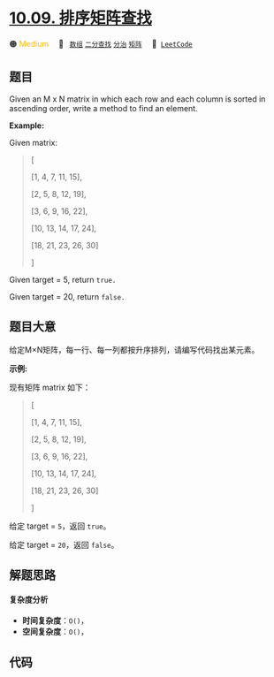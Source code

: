 # [10.09. 排序矩阵查找](https://leetcode.cn/problems/sorted-matrix-search-lcci)

🟠 <font color=#ffb800>Medium</font>&emsp; 🔖&ensp; [`数组`](/tag/array.md) [`二分查找`](/tag/binary-search.md) [`分治`](/tag/divide-and-conquer.md) [`矩阵`](/tag/matrix.md)&emsp; 🔗&ensp;[`LeetCode`](https://leetcode.cn/problems/sorted-matrix-search-lcci)

## 题目

Given an M x N matrix in which each row and each column is sorted in ascending
order, write a method to find an element.

**Example:**

Given matrix:

> 
> 
> 
> 
> 
> [
> 
>   [1,   4,  7, 11, 15],
> 
>   [2,   5,  8, 12, 19],
> 
>   [3,   6,  9, 16, 22],
> 
>   [10, 13, 14, 17, 24],
> 
>   [18, 21, 23, 26, 30]
> 
> ]
> 
> 

Given target = 5, return `true.`

Given target = 20, return `false.`


## 题目大意

给定M×N矩阵，每一行、每一列都按升序排列，请编写代码找出某元素。

**示例:**

现有矩阵 matrix 如下：

> 
> 
> 
> 
> 
> [
> 
>   [1,   4,  7, 11, 15],
> 
>   [2,   5,  8, 12, 19],
> 
>   [3,   6,  9, 16, 22],
> 
>   [10, 13, 14, 17, 24],
> 
>   [18, 21, 23, 26, 30]
> 
> ]
> 
> 

给定 target = `5`，返回 `true`。

给定 target = `20`，返回 `false`。


## 解题思路

#### 复杂度分析

- **时间复杂度**：`O()`，
- **空间复杂度**：`O()`，

## 代码

```javascript

```